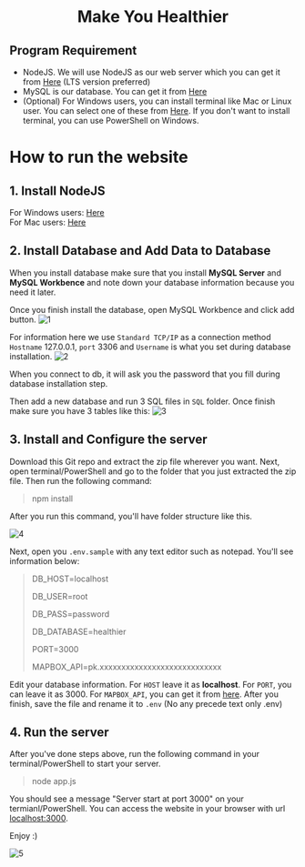 <h1 align = "center"> Make You Healthier</h1>

## Program Requirement
- NodeJS. We will use NodeJS as our web server which you can get it from [Here](https://nodejs.org/en/) (LTS version preferred)
- MySQL is our database. You can get it from [Here](https://dev.mysql.com/downloads/mysql/)
- (Optional) For Windows users, you can install terminal like Mac or Linux user. You can select one of these from [Here](https://www.puttygen.com/windows-terminal-emulators). If you don't want to install terminal, you can use PowerShell on Windows. 

# How to run the website

## 1. Install NodeJS
For Windows users: [Here](https://phoenixnap.com/kb/install-node-js-npm-on-windows) </br>
For Mac users: [Here](https://www.webucator.com/article/how-to-install-nodejs-on-a-mac/)

## 2. Install Database and Add Data to Database
When you install database make sure that you install **MySQL Server** and **MySQL Workbence** and note down your database information because you need it later.

Once you finish install the database, open MySQL Workbence and click add button.
![1](https://github.com/hailielong/TA-32/blob/iteration2/installation-img/1.jpg)

For information here we use `Standard TCP/IP` as a connection method `Hostname` 127.0.0.1, `port` 3306 and `Username` is what you set during database installation.
![2](https://github.com/hailielong/TA-32/blob/iteration2/installation-img/3.jpg)

When you connect to db, it will ask you the password that you fill during database installation step.

Then add a new database and run 3 SQL files in `SQL` folder.
Once finish make sure you have 3 tables like this:
![3](https://github.com/hailielong/TA-32/blob/iteration2/installation-img/2.jpg)

## 3. Install and Configure the server
Download this Git repo and extract the zip file wherever you want. Next, open terminal/PowerShell and go to the folder that you just extracted the zip file. Then run the following command:

> npm install

After you run this command, you'll have folder structure like this.

![4](https://github.com/hailielong/TA-32/blob/iteration2/installation-img/4.jpg)

Next, open you `.env.sample` with any text editor such as notepad.  You'll see information below:

> DB_HOST=localhost
> 
> DB_USER=root
> 
> DB_PASS=password
> 
> DB_DATABASE=healthier
> 
> PORT=3000
> 
> MAPBOX_API=pk.xxxxxxxxxxxxxxxxxxxxxxxxxxxx

Edit your database information. For `HOST` leave it as **localhost**. For `PORT`, you can leave it as 3000. For `MAPBOX_API`, you can get it from [here](https://www.mapbox.com/).
After you finish, save the file and rename it to `.env` (No any precede text only .env)

## 4. Run the server
After you've done steps above, run the following command in your terminal/PowerShell to start your server.
> node app.js

You should see a message "Server start at port 3000" on your termianl/PowerShell. You can access the website in your browser with url <a href="http://localhost:3000/" target="_blank">localhost:3000</a>.

Enjoy :)

![5](https://github.com/hailielong/TA-32/blob/iteration2/installation-img/5.jpg)

